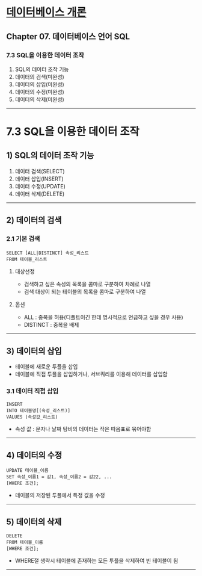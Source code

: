 # <a href = "../README.md" target="_blank">데이터베이스 개론</a>
## Chapter 07. 데이터베이스 언어 SQL
### 7.3 SQL을 이용한 데이터 조작
1) SQL의 데이터 조작 기능
2) 데이터의 검색(미완성)
3) 데이터의 삽입(미완성)
4) 데이터의 수정(미완성)
5) 데이터의 삭제(미완성)

---

# 7.3 SQL을 이용한 데이터 조작

## 1) SQL의 데이터 조작 기능

1. 데이터 검색(SELECT)
2. 데이터 삽입(INSERT)
3. 데이터 수정(UPDATE)
4. 데이터 삭제(DELETE)

---

## 2) 데이터의 검색

### 2.1 기본 검색
```mysql
SELECT [ALL|DISTINCT] 속성_리스트
FROM 테이블_리스트
```
1. 대상선정
   - 검색하고 싶은 속성의 목록을 콤마로 구분하여 차례로 나열
   - 검색 대상이 되는 테이블의 목록을 콤마로 구분하여 나열

2. 옵션
   - ALL : 중복을 허용(디폴트이긴 한데 명시적으로 언급하고 싶을 경우 사용)
   - DISTINCT : 중복을 배제

---

## 3) 데이터의 삽입
- 테이블에 새로운 투플을 삽입
- 테이블에 직접 투플을 삽입하거나, 서브쿼리를 이용해 데이터를 삽입함

### 3.1 데이터 직접 삽입
```mysql
INSERT
INTO 테이블명[(속성_리스트)]
VALUES (속성값_리스트)
```
- 속성 값 : 문자나 날짜 탕비의 데이터는 작은 따옴표로 묶어야함
---

## 4) 데이터의 수정
```mysql
UPDATE 테이블_이름
SET 속성_이름1 = 값1, 속성_이름2 = 값22, ...
[WHERE 조건];
```
- 테이블의 저장된 투플에서 특정 값을 수정

---

## 5) 데이터의 삭제
```mysql
DELETE
FROM 테이블_이름
[WHERE 조건];
```
- WHERE절 생략시 테이블에 존재하는 모든 투플을 삭제하여 빈 테이블이 됨

---